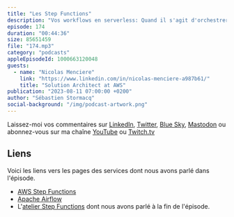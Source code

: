 ```yaml
---
title: "Les Step Functions"
description: "Vos workflows en serverless: Quand il s'agit d'orchestrer des services AWS ou des tâches en serverless, considerez l'utilisation de Step Functions. Dans cet épisode, nous partageons des exemples concrets de cas d'utilisation et nous vous montrons comment Step Functions peut simplifier votre code et vos applications. On explique pourquoi utiliser un orchestrateur externe plutôt que de coder des règles dans votre code. Réduisez les dépendances entre vos composants et sortez les logiques de gestion des erreurs et de synchronization pour ne garder que des micro tâches très simples. On y parle aussi d'usages avancés, de patterns, de meilleures pratiques et du nouveau composant 'Distributed Map'. Enfin, on parle d'un atelier que vous pouvez suivre à votre rythme pour apprendre à utiliser Step Functions."
episode: 174
duration: "00:44:36"
size: 85651459
file: "174.mp3"
category: "podcasts"
appleEpisodeId: 1000663120048
guests:
  - name: "Nicolas Menciere"
    link: "https://www.linkedin.com/in/nicolas-menciere-a987b61/"
    title: "Solution Architect at AWS"
publication: "2023-08-11 07:00:00 +0200"
author: "Sébastien Stormacq"
social-background: "/img/podcast-artwork.png"
---
```


Laissez-moi vos commentaires sur [LinkedIn](https://www.linkedin.com/in/sebastienstormacq/), [Twitter](https://twitter.com/sebsto), [Blue Sky](https://bsky.app/profile/sebsto.bsky.social), [Mastodon](https://awscommunity.social/@sebsto) ou abonnez-vous sur ma chaîne [YouTube](https://www.youtube.com/sebsto) ou [Twitch.tv](https://www.twitch.tv/sebAWS)

## Liens

Voici les liens vers les pages des services dont nous avons parlé dans l'épisode.

- [AWS Step Functions](https://docs.aws.amazon.com/step-functions/latest/dg/welcome.html)
- [Apache Airflow](https://airflow.apache.org)
- L'[atelier Step Functions](https://catalog.workshops.aws/stepfunctions/fr-FR) dont nous avons parlé à la fin de l'épisode.